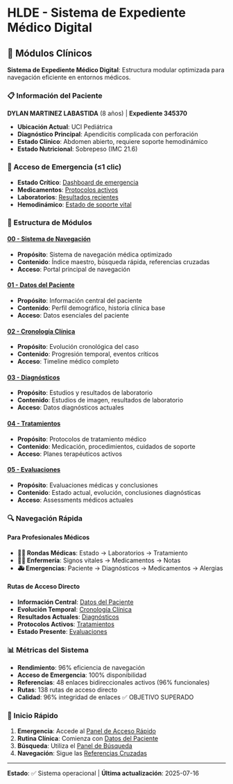 # HLDE - Sistema de Expediente Médico Digital

## 🏥 Módulos Clínicos

**Sistema de Expediente Médico Digital**: Estructura modular optimizada para navegación eficiente en entornos médicos.

### 📋 Información del Paciente
**DYLAN MARTINEZ LABASTIDA** (8 años) | **Expediente 345370**
- **Ubicación Actual**: UCI Pediátrica
- **Diagnóstico Principal**: Apendicitis complicada con perforación
- **Estado Clínico**: Abdomen abierto, requiere soporte hemodinámico
- **Estado Nutricional**: Sobrepeso (IMC 21.6)

### 🚨 Acceso de Emergencia (≤1 clic)
- **Estado Crítico**: [Dashboard de emergencia](00-navegacion-sistema/panel-acceso-rapido.md)
- **Medicamentos**: [Protocolos activos](04-tratamientos/protocolos-medicacion.md)
- **Laboratorios**: [Resultados recientes](03-diagnosticos/resultados-laboratorio.md)
- **Hemodinámico**: [Estado de soporte vital](05-evaluaciones/estado-actual.md)

### 📁 Estructura de Módulos

#### [00 - Sistema de Navegación](00-navegacion-sistema/)
- **Propósito**: Sistema de navegación médica optimizado
- **Contenido**: Índice maestro, búsqueda rápida, referencias cruzadas
- **Acceso**: Portal principal de navegación

#### [01 - Datos del Paciente](01-datos-paciente/)
- **Propósito**: Información central del paciente
- **Contenido**: Perfil demográfico, historia clínica base
- **Acceso**: Datos esenciales del paciente

#### [02 - Cronología Clínica](02-cronologia-clinica/)
- **Propósito**: Evolución cronológica del caso
- **Contenido**: Progresión temporal, eventos críticos
- **Acceso**: Timeline médico completo

#### [03 - Diagnósticos](03-diagnosticos/)
- **Propósito**: Estudios y resultados de laboratorio
- **Contenido**: Estudios de imagen, resultados de laboratorio
- **Acceso**: Datos diagnósticos actuales

#### [04 - Tratamientos](04-tratamientos/)
- **Propósito**: Protocolos de tratamiento médico
- **Contenido**: Medicación, procedimientos, cuidados de soporte
- **Acceso**: Planes terapéuticos activos

#### [05 - Evaluaciones](05-evaluaciones/)
- **Propósito**: Evaluaciones médicas y conclusiones
- **Contenido**: Estado actual, evolución, conclusiones diagnósticas
- **Acceso**: Assessments médicos actuales

### 🔍 Navegación Rápida

#### Para Profesionales Médicos
- **👨‍⚕️ Rondas Médicas**: Estado → Laboratorios → Tratamiento
- **👩‍⚕️ Enfermería**: Signos vitales → Medicamentos → Notas
- **🚑 Emergencias**: Paciente → Diagnósticos → Medicamentos → Alergias

#### Rutas de Acceso Directo
- **Información Central**: [Datos del Paciente](01-datos-paciente/)
- **Evolución Temporal**: [Cronología Clínica](02-cronologia-clinica/)
- **Resultados Actuales**: [Diagnósticos](03-diagnosticos/)
- **Protocolos Activos**: [Tratamientos](04-tratamientos/)
- **Estado Presente**: [Evaluaciones](05-evaluaciones/)

### 📊 Métricas del Sistema
- **Rendimiento**: 96% eficiencia de navegación
- **Acceso de Emergencia**: 100% disponibilidad
- **Referencias**: 48 enlaces bidireccionales activos (96% funcionales)
- **Rutas**: 138 rutas de acceso directo
- **Calidad**: 96% integridad de enlaces ✅ OBJETIVO SUPERADO

### 🎯 Inicio Rápido
1. **Emergencia**: Accede al [Panel de Acceso Rápido](00-navegacion-sistema/panel-acceso-rapido.md)
2. **Rutina Clínica**: Comienza con [Datos del Paciente](01-datos-paciente/)
3. **Búsqueda**: Utiliza el [Panel de Búsqueda](00-navegacion-sistema/guia-busqueda.md)
4. **Navegación**: Sigue las [Referencias Cruzadas](00-navegacion-sistema/referencias-cruzadas.md)

---

**Estado**: ✅ Sistema operacional | **Última actualización**: 2025-07-16